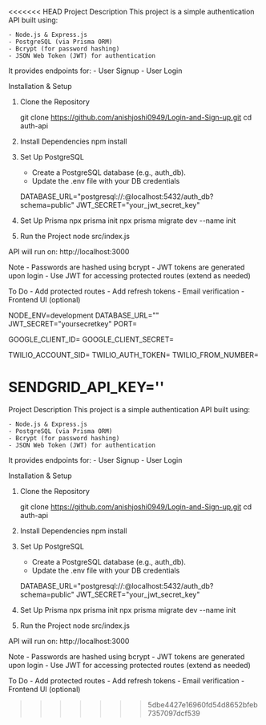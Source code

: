 <<<<<<< HEAD
Project Description
This project is a simple authentication API built using:

    - Node.js & Express.js
    - PostgreSQL (via Prisma ORM)
    - Bcrypt (for password hashing)
    - JSON Web Token (JWT) for authentication

It provides endpoints for:
    - User Signup
    - User Login

Installation & Setup

1. Clone the Repository

    git clone https://github.com/anishjoshi0949/Login-and-Sign-up.git
    cd auth-api

2. Install Dependencies
    npm install

3. Set Up PostgreSQL
    - Create a PostgreSQL database (e.g., auth_db).
    - Update the .env file with your DB credentials 

    DATABASE_URL="postgresql://<username>:<password>@localhost:5432/auth_db?schema=public"
    JWT_SECRET="your_jwt_secret_key"

4. Set Up Prisma
    npx prisma init
    npx prisma migrate dev --name init

5. Run the Project
    node src/index.js

API will run on: http://localhost:3000


Note
    - Passwords are hashed using bcrypt
    - JWT tokens are generated upon login
    - Use JWT for accessing protected routes (extend as needed)

To Do
    - Add protected routes
    - Add refresh tokens
    - Email verification
    - Frontend UI (optional)


NODE_ENV=development
DATABASE_URL=""
JWT_SECRET="yoursecretkey"
PORT=

GOOGLE_CLIENT_ID=
GOOGLE_CLIENT_SECRET=

TWILIO_ACCOUNT_SID=
TWILIO_AUTH_TOKEN=
TWILIO_FROM_NUMBER=

SENDGRID_API_KEY=''
=======
Project Description
This project is a simple authentication API built using:

    - Node.js & Express.js
    - PostgreSQL (via Prisma ORM)
    - Bcrypt (for password hashing)
    - JSON Web Token (JWT) for authentication

It provides endpoints for:
    - User Signup
    - User Login

Installation & Setup

1. Clone the Repository

    git clone https://github.com/anishjoshi0949/Login-and-Sign-up.git
    cd auth-api

2. Install Dependencies
    npm install

3. Set Up PostgreSQL
    - Create a PostgreSQL database (e.g., auth_db).
    - Update the .env file with your DB credentials 

    DATABASE_URL="postgresql://<username>:<password>@localhost:5432/auth_db?schema=public"
    JWT_SECRET="your_jwt_secret_key"

4. Set Up Prisma
    npx prisma init
    npx prisma migrate dev --name init

5. Run the Project
    node src/index.js

API will run on: http://localhost:3000


Note
    - Passwords are hashed using bcrypt
    - JWT tokens are generated upon login
    - Use JWT for accessing protected routes (extend as needed)

To Do
    - Add protected routes
    - Add refresh tokens
    - Email verification
    - Frontend UI (optional)


>>>>>>> 5dbe4427e16960fd54d8652bfeb7357097dcf539
